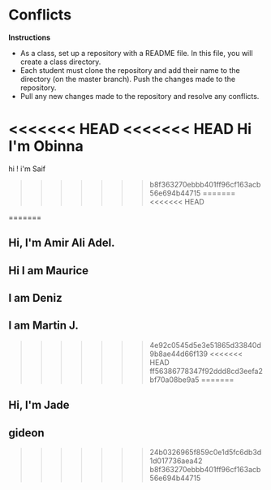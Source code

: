 # Conflicts

**Instructions**
* As a class, set up a repository with a README file. In this file, you will create a class directory.
* Each student must clone the repository and add their name to the directory (on the master branch). Push the changes made to the repository. 
* Pull any new changes made to the repository and resolve any conflicts. 

<<<<<<< HEAD
<<<<<<< HEAD
Hi I'm Obinna
=======
hi ! i'm Saif
>>>>>>> b8f363270ebbb401ff96cf163acb56e694b44715
=======
<<<<<<< HEAD


=======
## Hi, I'm Amir Ali Adel.
## Hi I am Maurice
## I am Deniz
## I am Martin J.
>>>>>>> 4e92c0545d5e3e51865d33840d9b8ae44d66f139
<<<<<<< HEAD
>>>>>>> ff56386778347f92ddd8cd3eefa2bf70a08be9a5
=======

## Hi, I'm Jade
## gideon
>>>>>>> 24b0326965f859c0e1d5fc6db3d1d017736aea42
>>>>>>> b8f363270ebbb401ff96cf163acb56e694b44715
